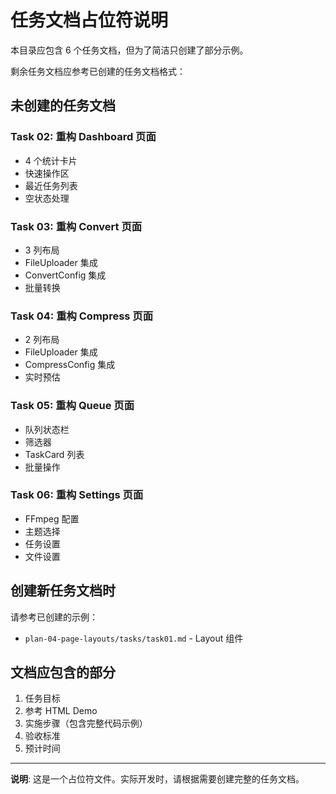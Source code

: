# 任务文档占位符说明

本目录应包含 6 个任务文档，但为了简洁只创建了部分示例。

剩余任务文档应参考已创建的任务文档格式：

## 未创建的任务文档

### Task 02: 重构 Dashboard 页面
- 4 个统计卡片
- 快速操作区
- 最近任务列表
- 空状态处理

### Task 03: 重构 Convert 页面
- 3 列布局
- FileUploader 集成
- ConvertConfig 集成
- 批量转换

### Task 04: 重构 Compress 页面
- 2 列布局
- FileUploader 集成
- CompressConfig 集成
- 实时预估

### Task 05: 重构 Queue 页面
- 队列状态栏
- 筛选器
- TaskCard 列表
- 批量操作

### Task 06: 重构 Settings 页面
- FFmpeg 配置
- 主题选择
- 任务设置
- 文件设置

## 创建新任务文档时

请参考已创建的示例：
- `plan-04-page-layouts/tasks/task01.md` - Layout 组件

## 文档应包含的部分

1. 任务目标
2. 参考 HTML Demo
3. 实施步骤（包含完整代码示例）
4. 验收标准
5. 预计时间

---

**说明**: 这是一个占位符文件。实际开发时，请根据需要创建完整的任务文档。
